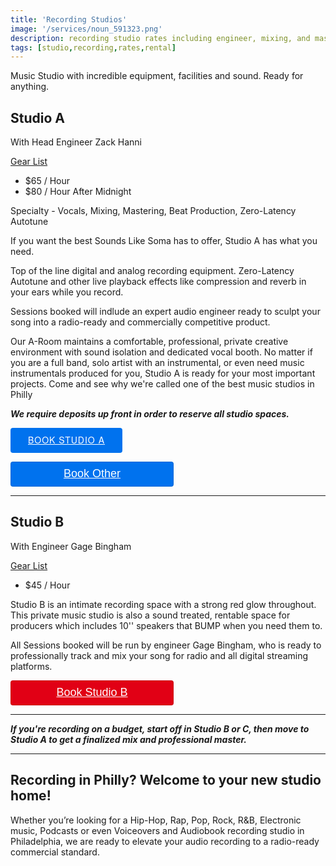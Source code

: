 ```yaml
---
title: 'Recording Studios'
image: '/services/noun_591323.png'
description: recording studio rates including engineer, mixing, and mastering during booked studio rental time.
tags: [studio,recording,rates,rental]
---
```

Music Studio with incredible equipment, facilities and sound. Ready for anything.

## Studio A
With Head Engineer Zack Hanni

<a href="/services/10-gearlist" target="Gear List">Gear List</a>

- $65 / Hour
- $80 / Hour After Midnight

Specialty - Vocals, Mixing, Mastering, Beat Production, Zero-Latency Autotune

If you want the best Sounds Like Soma has to offer, Studio A has what you need.

Top of the line digital and analog recording equipment. Zero-Latency Autotune and other live playback effects like compression and reverb in your ears while you record.

Sessions booked will indlude an expert audio engineer ready to sculpt your song into a radio-ready and commercially competitive product.

Our A-Room maintains a comfortable, professional, private creative environment with sound isolation and dedicated vocal booth. No matter if you are a full band, solo artist with an instrumental, or even need music instrumentals produced for you, Studio A is ready for your most important projects. Come and see why we're called one of the best music studios in Philly

**_We require deposits up front in order to reserve all studio spaces._**

<!-- Start Square Appointments Embed code -->
<a style=" 
background-color: #0072ee; 
color: white; 
height: 40px; 
text-transform: uppercase; 
font-family: 'Square Market', 'helvetica neue', helvetica, arial, sans-serif; 
letter-spacing: 1px; 
line-height: 38px; 
padding: 0 28px; 
border-radius: 4px; 
font-weight: 500; 
font-size: 14px; cursor: pointer; 
display: inline-block; 
" href="https://squareup.com/appointments/buyer/widget/zkvz7h6ta6pudt/8GNV6PJ8WK7YH">Book Studio A</a><!-- End Square Appointments Embed code -->


<div style="overflow: auto;">
  <a target="_blank" href="https://square.site/book/8GNV6PJ8WK7YH/studio-a-south-philly-philadelphia-pa" style="
    display: inline-block;
    font-family: Helvetica, Arial, sans-serif;
    font-size: 18px;
    line-height: 38px;
    height: 40px;
    padding-left: 48px;
    padding-right: 48px;
    color: #ffffff;
    min-width: 165px;
    background-color: #0072ee;
    border-radius: 4px;
    text-align: center;
    box-shadow: 0 0 0 1px rgba(0,0,0,.1) inset;
  ">Book Other</a>
</div>

- - -

## Studio B
With Engineer Gage Bingham

<a href="/services/10-gearlist" target="Gear List">Gear List</a>

- $45 / Hour
 
Studio B is an intimate recording space with a strong red glow throughout. This private music studio is also a sound treated, rentable space for producers which includes 10'' speakers that BUMP when you need them to.

All Sessions booked will be run by engineer Gage Bingham, who is ready to professionally track and mix your song for radio and all digital streaming platforms.

<div style="overflow: auto;">
  <a target="_blank" href="https://square.site/book/VC0MQHN4GS4ND/sls-studio-b-philadelphia-pa" style="
    display: inline-block;
    font-family: Helvetica, Arial, sans-serif;
    font-size: 18px;
    line-height: 38px;
    height: 40px;
    padding-left: 48px;
    padding-right: 48px;
    color: #ffffff;
    min-width: 165px;
    background-color: #E10015;
    border-radius: 4px;
    text-align: center;
    box-shadow: 0 0 0 1px rgba(0,0,0,.1) inset;
  ">Book Studio B</a>
</div>

- - -
**_If you're recording on a budget, start off in Studio B or C, then move to Studio A to get a finalized mix and professional master._**
- - -

## Recording in Philly? Welcome to your new studio home!

Whether you’re looking for a Hip-Hop, Rap, Pop, Rock, R&B, Electronic music, Podcasts or even Voiceovers and Audiobook recording studio in Philadelphia, we are ready to elevate your audio recording to a radio-ready commercial standard.



